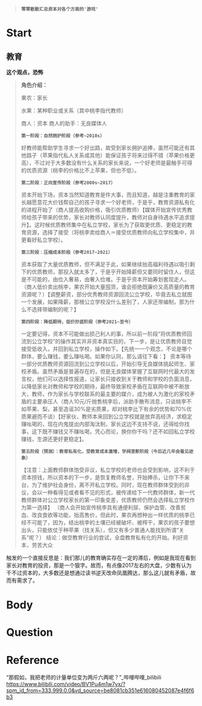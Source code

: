 >**`零零散散汇总资本对各个方面的'游戏'`**

# Start

## 教育

**这个观点，恐怖**

>**角色介绍：**
>
> 果农：家长 
>
>水果：某种职业或关系（其中桃李指代教师） 
>
>商人：资本 商人的助手：无良媒体人  
>
>**`第一阶段：自然拥护阶段（参考~2010s）`** 
>
>好教师能帮助学生寻求一个好出路，故受到家长拥护追捧，虽然可能还有其他路子（苹果指代私人关系或其他）能保证孩子将来过得不错（苹果价格更高），不过对于大多数没有什么关系的家长来说，一个好老师是最触手可得的优质资源（桃李的价格比不上苹果，但也不低）。 
>
> **`第二阶段：正向宣传阶段（参考2000s~2017）`** 
>
>资本开始下场，资本当然知道教育是件大事，而且知道，越是注重教育的家长越愿意花大价钱帮自己的孩子寻求一个好老师，于是乎，教育资源私有化的进程开始了（商人提高收购价格，吸引优质教师）【媒体开始宣传优秀教师给孩子带来的优势，家长对教师认同度提升，教师对自身待遇水平追求提升】。这时候优质教师集中在私立学校，家长为了获取更优质、更稳定的教育资源，选择了接受（将桃李卖给商人＝接受优质教师向私立学校集中，并更看好私立学校）。  
>
>**`第三阶段：压缩成本阶段（参考2017~2021）`** 
>
>资本获取了大量优质教师，但不满足于此，如果继续抬高福利待遇以吸引剩下的优质教师，那投入就太多了，于是乎开始降薪但又要同时留住人，但这是不可能的，由俭入奢易，由奢入俭难。于是乎资本开始筹划套现走人。（商人低价卖出桃李，果农开始大量囤货，谁会拒绝既廉价又高质量的教育资源呢？）【调整薪资，部分优秀教师资源回流公立学校，毕竟去私立就图一个发展，如果降薪，那根公立学校没什么差别了，人家还带编制，那为什么不选择带编制的呢？】 
>
>**`第四阶段：降低期待，低价抄底阶段（参考2021~至今）`** 
>
>一定要记得，资本不可能做出损己利人的事，所以前一阶段“将优质教师回流到公立学校”的操作其实并非资本真实目的，下一步，是让优质教师自觉接受低收入，并回到私立学校，操作如下。【先统一一个观念，不论是哪个群体，要么赚钱，要么赚吆喝。如果你认同，那么请往下看：】 资本等待一部分优质教师资源回流到公立学校以后，开始引导无良媒体挑起师生、家校矛盾。虽然矛盾是普遍存在的，但是无良媒体掌握了互联网时代最大的发言权，他们可以选择性报道，让家长只接收到关于教师和学校的负面消息，以降低家长对教师和学校的期待，最终导致家校矛盾在互联网中被不断放大，教师，作为家长与学校联系的最主要的媒介，成为被人为激化的家校矛盾的主要承压人（商人10元/斤抛售桃李后，派助手散布消息，只谈桃李不如苹果、梨，甚至造谣30%是劣质果，却对桃李比下有余的优势和70%优质果避而不谈）【好家伙，教师本来回到公立学校就是放弃高经济，求稳定赚吆喝的，现在内鬼提出内部淘汰制，家长这边不支持不说，还得给你找事，这下既不赚钱又不赚吆喝，凭心而论，换你你干吗？还不如回私立学校赚钱，生源还更好更稳定】。  
>
>**`第五阶段（预测）：教育私有化，受教育成本激增，学阀垄断阶段（今后近几年会看见迹象）`**
>
> 【注意：上面教师群体饱受非议，私立学校的老师也会受到影响，这不利于资本捞钱，所以资本的下一步，是恢复教师名誉，开始捧杀，让你下不来台，为了维护社会身份，离不开私立学校。同时，现在教师群体受到的非议，会以一种看得见或者看不见的形式，被传递给下一代教师群体，新一代教师群体对公立学校家长的第一印象变差，优质教师仍然会选择私立学校作为第一选择】 （商人会开始宣传桃李具有通便利尿、保护血管、改善贫血、改良食欲等功能，抬高售价，但此时，果农再想种出一样优质的桃李已经不可能了，因为，结出桃李的土壤已经被破坏、被榨干，果农的孩子要想出头，只能依仗于种苹果（找关系），但又有多少普通人能找到所谓“关系”呢？）  结论：做空教育行业的尝试，全盘教育私有化的开始。利好资本，劳苦大众 

触发的一个直接反思是：我们那儿的教育确实存在一定的滞后，例如是我现在看到家长对教育的投资，那是一个狠字。故而，有点像2017左右的大盘，少数有认为干不过资本的，大多数还是想通过读书逆天改命凤凰腾达，那么这儿就有矛盾，故而有需求了。











# Body



# Question



# Reference

“那假如，我把老师的计量单位变为两斤六两呢？”_哔哩哔哩_bilibili
https://www.bilibili.com/video/BV1Pu4m1w7yx/?spm_id_from=333.999.0.0&vd_source=be8081cb351e616080452087e4f6f6b3




